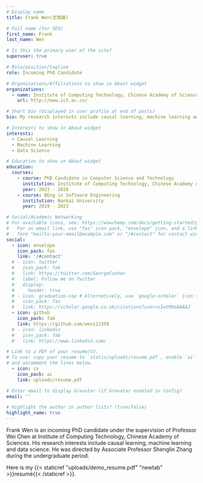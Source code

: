 ```yaml
---
# Display name
title: Frank Wen(文雨晨)

# Full name (for SEO)
first_name: Frank
last_name: Wen

# Is this the primary user of the site?
superuser: true

# Role/position/tagline
role: Incoming PhD Candidate

# Organizations/Affiliations to show in About widget
organizations:
  - name: Institute of Computing Technology, Chinese Academy of Sciences
    url: http://www.ict.ac.cn/

# Short bio (displayed in user profile at end of posts)
bio: My research interests include causal learning, machine learning and data science.

# Interests to show in About widget
interests:
  - Causal Learning
  - Machine Learning
  - Data Science

# Education to show in About widget
education:
  courses:
    - course: PhD Candidate in Computer Science and Technology
      institution: Institute of Computing Technology, Chinese Academy of Sciences
      year: 2023 - 2028
    - course: BEng in Software Engineering
      institution: Nankai University
      year: 2019 - 2023

# Social/Academic Networking
# For available icons, see: https://wowchemy.com/docs/getting-started/page-builder/#icons
#   For an email link, use "fas" icon pack, "envelope" icon, and a link in the
#   form "mailto:your-email@example.com" or "/#contact" for contact widget.
social:
  - icon: envelope
    icon_pack: fas
    link: '/#contact'
  # - icon: twitter
  #   icon_pack: fab
  #   link: https://twitter.com/GeorgeCushen
  #   label: Follow me on Twitter
  #   display:
  #     header: true
  # - icon: graduation-cap # Alternatively, use `google-scholar` icon from `ai` icon pack
  #   icon_pack: fas
  #   link: https://scholar.google.co.uk/citations?user=sIwtMXoAAAAJ
  - icon: github
    icon_pack: fab
    link: https://github.com/wen112358
  # - icon: linkedin
  #   icon_pack: fab
  #   link: https://www.linkedin.com/

# Link to a PDF of your resume/CV.
# To use: copy your resume to `static/uploads/resume.pdf`, enable `ai` icons in `params.yaml`,
# and uncomment the lines below.
  - icon: cv
    icon_pack: ai
    link: uploads/resume.pdf

# Enter email to display Gravatar (if Gravatar enabled in Config)
email: ''

# Highlight the author in author lists? (true/false)
highlight_name: true
---
```


Frank Wen is an incoming PhD candidate under the supervision of Professor Wei Chen at Institute of Computing Technology, Chinese Academy of Sciences. His research interests include causal learning, machine learning and data science. He was directed by Associate Professor Shenglin Zhang during the undergraduate period.

<!-- {{< icon name="download" pack="fas" >}}  -->
Here is my {{< staticref "uploads/demo_resume.pdf" "newtab" >}}resumé{{< /staticref >}}.
